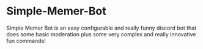 # Simple-Memer-Bot

Simple Memer Bot is an easy configurable and really funny discord bot that does some basic moderation plus some very complex and really innovative fun commands!
